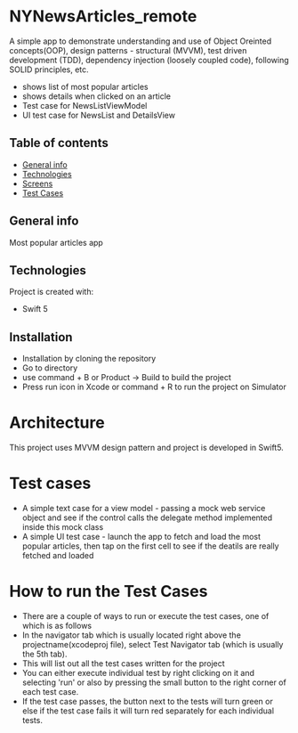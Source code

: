 # NYNewsArticles_remote
A simple app to demonstrate understanding and use of Object Oreinted concepts(OOP), design patterns - structural (MVVM), test driven development (TDD), dependency injection (loosely coupled code), following SOLID principles, etc.

* shows list of most popular articles 
* shows details when clicked on an article
* Test case for NewsListViewModel
* UI test case for NewsList and DetailsView

## Table of contents
* [General info](#general-info)
* [Technologies](#technologies)
* [Screens](#setup)
* [Test Cases](#testcases)

## General info
Most popular articles app

## Technologies
Project is created with:
* Swift 5

## Installation

* Installation by cloning the repository
* Go to directory
* use command + B or Product -> Build to build the project
* Press run icon in Xcode or command + R to run the project on Simulator

# Architecture
This project uses MVVM design pattern and project is developed in Swift5.

# Test cases
* A simple text case for a view model - passing a mock web service object and see if the control calls the delegate method implemented inside this mock class
* A simple UI test case - launch the app to fetch and load the most popular articles, then tap on the first cell to see if the deatils are really fetched and loaded

# How to run the Test Cases
* There are a couple of ways to run or execute the test cases, one of which is as follows
* In the navigator tab which is usually located right above the projectname(xcodeproj file), select Test Navigator tab (which is usually the 5th tab).
* This will list out all the test cases written for the project 
* You can either execute individual test by right clicking on it and selecting 'run' or also by pressing the small button to the right corner of each test case.
* If the test case passes, the button next to the tests will turn green or else if the test case fails it will turn red separately for each individual tests.



